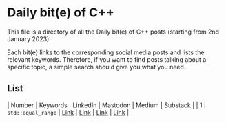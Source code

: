 # Daily bit(e) of C++

This file is a directory of all the Daily bit(e) of C++ posts (starting from 2nd January 2023).

Each bit(e) links to the corresponding social media posts and lists the relevant keywords.
Therefore, if you want to find posts talking about a specific topic, a simple search should give you what you need.

## List

| Number | Keywords | LinkedIn | Mastodon | Medium | Substack |
| 1 | `std::equal_range` | [Link](https://www.linkedin.com/feed/update/urn:li:activity:7015738608712044544/) | [Link](https://hachyderm.io/@simontoth/109620913797164208) | [Link](https://medium.com/@simontoth/daily-bit-e-of-c-1-20dc3cfac63) | [Link](https://simontoth.substack.com/p/daily-bite-of-c-1) |
